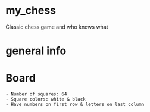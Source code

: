 # my_chess
Classic chess game and who knows what


# general info
  # Board
    - Number of squares: 64
    - Square colors: white & black
    - Have numbers on first row & letters on last column